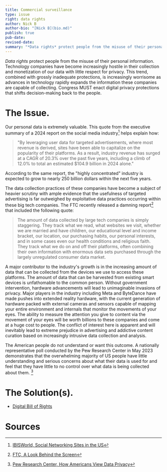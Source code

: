 ```yaml
---
title: Commercial surveillance
type: issue
right: data rights
author: Nick B
author-bio: "[Nick B](bio.md)"
publish: true
pub-date:
revised-date:
summary: "*Data rights* protect people from the misuse of their personal information. Technology companies have become increasingly hostile in their collection and monetization of our data with little respect for privacy. This trend, combined with grossly inadequate protections, is increasingly worrisome as advances in technology rapidly expands the information these companies are capable of collecting. Congress MUST enact digital privacy protections that shifts decision-making back to the people."
---
```


*Data rights* protect people from the misuse of their personal information. Technology companies have become increasingly hostile in their collection and monetization of our data with little respect for privacy. This trend, combined with grossly inadequate protections, is increasingly worrisome as advances in technology rapidly expands the information these companies are capable of collecting. Congress MUST enact digital privacy protections that shifts decision-making back to the people.

# The Issue.

Our personal data is extremely valuable. This quote from the executive summary of a 2024 report on the social media industry[^1] helps explain how: 

> "By leveraging user data for targeted advertisements, where most revenue is derived, sites have been able to capitalize on the popularity of their platforms. As a result, industry revenue has surged at a CAGR of 20.3% over the past five years, including a climb of 12.0% to total an estimated $104.9 billion in 2024 alone."

According to the same report, the "highly concentrated" industry is expected to grow to nearly 250 billion dollars within the next five years. 

The data collection practices of these companies have become a subject of heavier scrutiny with ample evidence that the usefulness of targeted advertising is far outweighed by exploitative data practices occurring within these big tech companies. The FTC recently released a damning report[^2] that included the following quote: 

 > The amount of data collected by large tech companies is simply staggering. They track what we read, what websites we visit, whether we are married and have children, our educational level and income bracket, our location, our purchasing habits, our personal interests, and in some cases even our health conditions and religious faith. They track what we do on and off their platforms, often combining their own information with enormous data sets purchased through the largely unregulated consumer data market. 
 

A major contributor to the industry's growth is in the increasing amount of data that can be collected from the devices we use to access these platforms. The amount of data that can be harvested from existing smart devices is unfathomable to the common person. Without government intervention, hardware advancements will lead to unimaginable invasions of privacy. Major players in the industry including Meta and ByteDance have made pushes into extended reality hardware, with the current generation of hardware packed with external cameras and sensors capable of mapping your entire environment and internals that monitor the movements of your eyes. The ability to measure the attention you give to content via the movement of your eyes will be worth billions to these companies and come at a huge cost to people. The conflict of interest here is apparent and will inevitably lead to extreme prejudice in advertising and addictive content curation based on increasingly intrusive data collection and analysis. 

The American people do not understand or want this outcome. A nationally representative poll conducted by the Pew Research Center in May 2023 demonstrates that the overwhelming majority of US people have little understanding and serious concerns about what their data is used for and feel that they have little to no control over what data is being collected about them. [^3]


# The Solution(s).

- [Digital Bill of Rights](digital-bill-of-rights.md)

# Sources

[^1]: [IBISWorld, Social Networking Sites in the US](https://www.ibisworld.com/united-states/industry/social-networking-sites/4574/)

[^2]: [FTC, A Look Behind the Screen](https://www.ftc.gov/system/files/ftc_gov/pdf/Social-Media-6b-Report-9-11-2024.pdf)

[^3]: [Pew Research Center, How Americans View Data Privacy](https://www.pewresearch.org/wp-content/uploads/sites/20/2023/10/PI_2023.10.18_Data-Privacy_FINAL.pdf)
	
